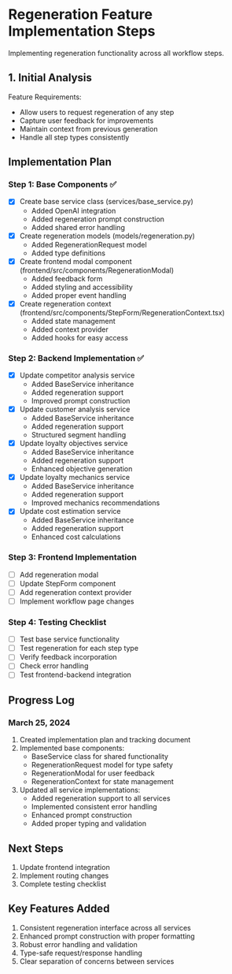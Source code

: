 # Regeneration Feature Implementation Steps

Implementing regeneration functionality across all workflow steps.

## 1. Initial Analysis
Feature Requirements:
- Allow users to request regeneration of any step
- Capture user feedback for improvements
- Maintain context from previous generation
- Handle all step types consistently

## Implementation Plan

### Step 1: Base Components ✅
- [x] Create base service class (services/base_service.py)
  - Added OpenAI integration
  - Added regeneration prompt construction
  - Added shared error handling
- [x] Create regeneration models (models/regeneration.py)
  - Added RegenerationRequest model
  - Added type definitions
- [x] Create frontend modal component (frontend/src/components/RegenerationModal)
  - Added feedback form
  - Added styling and accessibility
  - Added proper event handling
- [x] Create regeneration context (frontend/src/components/StepForm/RegenerationContext.tsx)
  - Added state management
  - Added context provider
  - Added hooks for easy access

### Step 2: Backend Implementation ✅
- [x] Update competitor analysis service
  - Added BaseService inheritance
  - Added regeneration support
  - Improved prompt construction
- [x] Update customer analysis service
  - Added BaseService inheritance
  - Added regeneration support
  - Structured segment handling
- [x] Update loyalty objectives service
  - Added BaseService inheritance
  - Added regeneration support
  - Enhanced objective generation
- [x] Update loyalty mechanics service
  - Added BaseService inheritance
  - Added regeneration support
  - Improved mechanics recommendations
- [x] Update cost estimation service
  - Added BaseService inheritance
  - Added regeneration support
  - Enhanced cost calculations

### Step 3: Frontend Implementation
- [ ] Add regeneration modal
- [ ] Update StepForm component
- [ ] Add regeneration context provider
- [ ] Implement workflow page changes

### Step 4: Testing Checklist
- [ ] Test base service functionality
- [ ] Test regeneration for each step type
- [ ] Verify feedback incorporation
- [ ] Check error handling
- [ ] Test frontend-backend integration

## Progress Log

### March 25, 2024
1. Created implementation plan and tracking document
2. Implemented base components:
   - BaseService class for shared functionality
   - RegenerationRequest model for type safety
   - RegenerationModal for user feedback
   - RegenerationContext for state management
3. Updated all service implementations:
   - Added regeneration support to all services
   - Implemented consistent error handling
   - Enhanced prompt construction
   - Added proper typing and validation

## Next Steps
1. Update frontend integration
2. Implement routing changes
3. Complete testing checklist

## Key Features Added
1. Consistent regeneration interface across all services
2. Enhanced prompt construction with proper formatting
3. Robust error handling and validation
4. Type-safe request/response handling
5. Clear separation of concerns between services